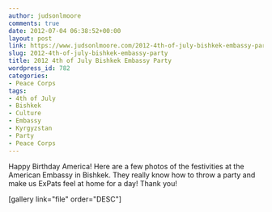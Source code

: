 ```yaml
---
author: judsonlmoore
comments: true
date: 2012-07-04 06:38:52+00:00
layout: post
link: https://www.judsonlmoore.com/2012-4th-of-july-bishkek-embassy-party/
slug: 2012-4th-of-july-bishkek-embassy-party
title: 2012 4th of July Bishkek Embassy Party
wordpress_id: 782
categories:
- Peace Corps
tags:
- 4th of July
- Bishkek
- Culture
- Embassy
- Kyrgyzstan
- Party
- Peace Corps
---
```


Happy Birthday America! Here are a few photos of the festivities at the American Embassy in Bishkek. They really know how to throw a party and make us ExPats feel at home for a day! Thank you!

[gallery link="file" order="DESC"]
